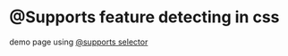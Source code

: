@Supports feature detecting in css
=========================

demo page using <a href="http://dev.w3.org/csswg/css3-conditional/">@supports selector</a>